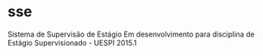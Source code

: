 ﻿# sse
Sistema de Supervisão de Estágio
Em desenvolvimento para disciplina de Estágio Supervisionado - UESPI 2015.1
